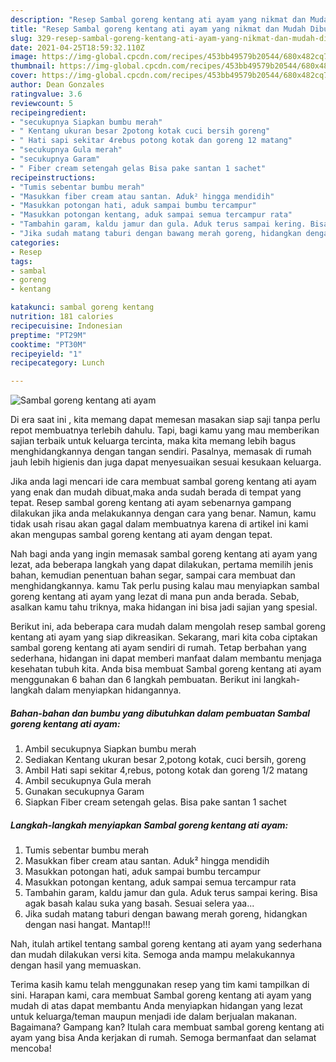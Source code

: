 ```yaml
---
description: "Resep Sambal goreng kentang ati ayam yang nikmat dan Mudah Dibuat"
title: "Resep Sambal goreng kentang ati ayam yang nikmat dan Mudah Dibuat"
slug: 329-resep-sambal-goreng-kentang-ati-ayam-yang-nikmat-dan-mudah-dibuat
date: 2021-04-25T18:59:32.110Z
image: https://img-global.cpcdn.com/recipes/453bb49579b20544/680x482cq70/sambal-goreng-kentang-ati-ayam-foto-resep-utama.jpg
thumbnail: https://img-global.cpcdn.com/recipes/453bb49579b20544/680x482cq70/sambal-goreng-kentang-ati-ayam-foto-resep-utama.jpg
cover: https://img-global.cpcdn.com/recipes/453bb49579b20544/680x482cq70/sambal-goreng-kentang-ati-ayam-foto-resep-utama.jpg
author: Dean Gonzales
ratingvalue: 3.6
reviewcount: 5
recipeingredient:
- "secukupnya Siapkan bumbu merah"
- " Kentang ukuran besar 2potong kotak cuci bersih goreng"
- " Hati sapi sekitar 4rebus potong kotak dan goreng 12 matang"
- "secukupnya Gula merah"
- "secukupnya Garam"
- " Fiber cream setengah gelas Bisa pake santan 1 sachet"
recipeinstructions:
- "Tumis sebentar bumbu merah"
- "Masukkan fiber cream atau santan. Aduk² hingga mendidih"
- "Masukkan potongan hati, aduk sampai bumbu tercampur"
- "Masukkan potongan kentang, aduk sampai semua tercampur rata"
- "Tambahin garam, kaldu jamur dan gula. Aduk terus sampai kering. Bisa agak basah kalau suka yang basah. Sesuai selera yaa..."
- "Jika sudah matang taburi dengan bawang merah goreng, hidangkan dengan nasi hangat. Mantap!!!"
categories:
- Resep
tags:
- sambal
- goreng
- kentang

katakunci: sambal goreng kentang 
nutrition: 181 calories
recipecuisine: Indonesian
preptime: "PT29M"
cooktime: "PT30M"
recipeyield: "1"
recipecategory: Lunch

---
```



![Sambal goreng kentang ati ayam](https://img-global.cpcdn.com/recipes/453bb49579b20544/680x482cq70/sambal-goreng-kentang-ati-ayam-foto-resep-utama.jpg)

Di era  saat ini , kita memang dapat memesan masakan siap saji tanpa perlu repot membuatnya terlebih dahulu. Tapi, bagi kamu yang mau memberikan sajian terbaik untuk keluarga tercinta, maka kita memang lebih bagus menghidangkannya dengan tangan sendiri. Pasalnya, memasak di rumah jauh lebih higienis dan juga dapat menyesuaikan sesuai kesukaan keluarga.

Jika anda lagi mencari ide cara membuat sambal goreng kentang ati ayam yang enak dan mudah dibuat,maka anda sudah berada di tempat yang tepat. Resep sambal goreng kentang ati ayam  sebenarnya gampang dilakukan jika anda melakukannya dengan cara yang benar. Namun, kamu tidak usah risau akan gagal dalam membuatnya 
karena di artikel ini kami akan mengupas sambal goreng kentang ati ayam dengan tepat.  



Nah bagi anda yang ingin memasak sambal goreng kentang ati ayam yang lezat, ada beberapa langkah yang dapat dilakukan, pertama memilih jenis bahan, kemudian penentuan bahan segar, sampai cara membuat dan menghidangkannya. kamu Tak perlu pusing kalau mau menyiapkan sambal goreng kentang ati ayam yang lezat di mana pun anda berada. Sebab, asalkan kamu  tahu triknya, maka hidangan ini bisa jadi sajian yang spesial.

Berikut ini, ada beberapa cara mudah dalam mengolah resep sambal goreng kentang ati ayam yang siap dikreasikan. Sekarang, mari kita coba ciptakan sambal goreng kentang ati ayam sendiri di rumah. Tetap berbahan yang sederhana, hidangan ini dapat memberi manfaat dalam membantu menjaga kesehatan tubuh kita. Anda bisa membuat Sambal goreng kentang ati ayam menggunakan 6 bahan dan 6 langkah pembuatan. Berikut ini langkah-langkah dalam menyiapkan hidangannya.

<!--inarticleads1-->

##### Bahan-bahan dan bumbu yang dibutuhkan dalam pembuatan Sambal goreng kentang ati ayam:

1. Ambil secukupnya Siapkan bumbu merah
1. Sediakan  Kentang ukuran besar 2,potong kotak, cuci bersih, goreng
1. Ambil  Hati sapi sekitar 4,rebus, potong kotak dan goreng 1/2 matang
1. Ambil secukupnya Gula merah
1. Gunakan secukupnya Garam
1. Siapkan  Fiber cream setengah gelas. Bisa pake santan 1 sachet




<!--inarticleads2-->

##### Langkah-langkah menyiapkan Sambal goreng kentang ati ayam:

1. Tumis sebentar bumbu merah
1. Masukkan fiber cream atau santan. Aduk² hingga mendidih
1. Masukkan potongan hati, aduk sampai bumbu tercampur
1. Masukkan potongan kentang, aduk sampai semua tercampur rata
1. Tambahin garam, kaldu jamur dan gula. Aduk terus sampai kering. Bisa agak basah kalau suka yang basah. Sesuai selera yaa...
1. Jika sudah matang taburi dengan bawang merah goreng, hidangkan dengan nasi hangat. Mantap!!!




Nah, itulah artikel tentang  sambal goreng kentang ati ayam  yang sederhana dan mudah dilakukan versi kita. Semoga anda mampu melakukannya dengan hasil yang memuaskan. 

Terima kasih kamu telah menggunakan resep yang tim kami tampilkan di sini. Harapan kami, cara membuat  Sambal goreng kentang ati ayam yang mudah di atas dapat membantu Anda menyiapkan hidangan yang lezat untuk keluarga/teman maupun menjadi ide dalam berjualan makanan. Bagaimana? Gampang kan? Itulah cara membuat sambal goreng kentang ati ayam yang bisa Anda kerjakan di rumah. Semoga bermanfaat dan selamat mencoba!

